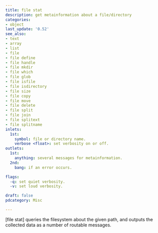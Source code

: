 ```yaml
---
title: file stat
description: get metainformation about a file/directory
categories:
- object
last_update: '0.52'
see_also:
- text
- array
- list
- file
- file define
- file handle
- file mkdir
- file which
- file glob
- file isfile
- file isdirectory
- file size
- file copy
- file move
- file delete
- file split
- file join
- file splitext
- file splitname
inlets:
  1st: 
    symbol: file or directory name.
    verbose <float>: set verbosity on or off.
outlets:
  1st:
    anything: several messages for metainformation.
  2nd:
    bang: if an error occurs.

flags:
  -q: set quiet verbosity.
  -v: set loud verbosity.

draft: false
pdcategory: Misc

---
```


[file stat] queries the filesystem about the given path, and outputs the collected data as a number of routable messages.
